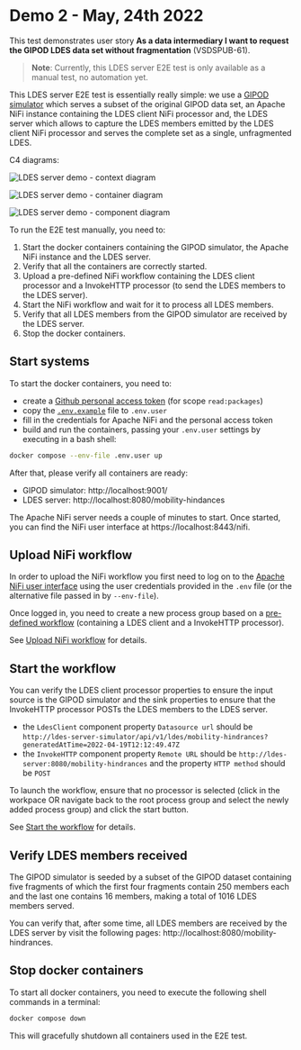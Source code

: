 # Demo 2 - May, 24th 2022

This test demonstrates user story **As a data intermediary I want to request the GIPOD LDES data set without fragmentation** (VSDSPUB-61).

> **Note**: Currently, this LDES server E2E test is only available as a manual test, no automation yet.

This LDES server E2E test is essentially really simple: we use a [GIPOD simulator](../../ldes-server-simulator/README.md) which serves a subset of the original GIPOD data set, an Apache NiFi instance containing the LDES client NiFi processor and, the LDES server which allows to capture the LDES members emitted by the LDES client NiFi processor and serves the complete set as a single, unfragmented LDES.

C4 diagrams:

![LDES server demo - context diagram](https://www.plantuml.com/plantuml/png/XP9FRzim3CNl_XISJoxGn9UTTYhG15s133Ngx1me5XqJrHz3ekFssuzAOYzTKEmY2C_auu_FUeYi0W_MGBvPhMk868uOGAFri836EyPt1atg49JDis_a6ZDeX8wvZp_ACgXnUI3kXlqWhQTwnyl6sx8toYNZHMHjQ5y-VbzKIVhzQrDQ5Hc3IBl7yuHbBvLPniG6uVyWMLPXYDuLZCde7lBjwPBVPLdz8JUxMxzpqHWIcllRrQJkgYoI7OnYdtoUdgkN5SnABb9Djf-esg0ELZmdiq8P6UiKqn6XzG7E_TVpnewQxhI08XU1lGSxYA8LgxiPf3XNVsRD_q4dTv0rvGIBTYy9W78QVDjYIA9oW4xtdeGliSZCEDYUoRiKp2kQtMREv7hfW1m8ZtZsQxqnVeoV5uw9vUTsMq5XaJkluMczJVZ9zVMlwxH5FyGEBnuNs1k7wgMUBLRphxm6EnAEbqXlG6uRfzboKljnwKinooU6WBsXHZ7gBntczz84bC9J6c5mCFhmraecKsETudoGhENH_W40 "LDES server demo - context diagram")

![LDES server demo - container diagram](https://www.plantuml.com/plantuml/png/ZPDFZzem4CNl-HHkJa5QoAMddbOBQDkArQA5gaSq99F4glz4zWIAgdxtZY796jX3EI0pzhptynlpw0aSTLg9TBLOReH7Tq0dIjHMJ4LX3O4qeI2XTg3Jv9CqXUfA50rHwx_akOFZh9RKTFkEcqC76feLLkUj0XEafvvA9VVv_FDq7Ke_NbQv1a_ekBIR3nwpbiyc2KbIAFu79adMwBmr6M4GUn3fzhn89qcoEV5AxvQ_AVDITmh8XWFFtzQl2p5MKYvjf6u7myf1hHb_SCv0iPu1aWSKbNNYqX_37HjPD0ER5sIjq1rNIY2OC4a4ShJkLwNiyU4-wm3oizyUnAIfBqw5ae6fTRP0xsryloVRcHBSARjexHhhwLe-dVn917_6cFkZDwVuvtSuG7h3nWmSQI3HgFUSjW1J2bjLw48HZ41JjbOoNeY7oNsdMvBMCEILxJc14CeUF8ROENweCHY-M5FRnLDOpeSSpn2nvp0Qpy9_a-GDrMun3ZuUyK7YiP_JUm_NlswtQ-wzRen6KZW4mhENwyouCxHkxdh77FbRLgVUCroHjqWuR9KiMBAySLz53o46TqXEuW7x-rh59_prknml8ZADrDXIF2-tarxtBTOTsDhEDtWTvvt6-dKJYGojqQmy0_POxv0VIOQN-SWlWl_8_m00 "LDES server demo - container diagram")

![LDES server demo - component diagram](https://www.plantuml.com/plantuml/png/ZLJBRjim4BphAxQwr0QI-D9JJwdZD4sHD4Rit0eOjBYMYFAXyc7NAFBlNUeLMac0-aIiTcQ7iqDVEi-i3qf2VhUuNe53kqSB79M1SoYCger6xO4BLbgcyko3q8KC7A7oldQVPpFB3XUby5NO1W8NHdlglo3ah9PCH-fpvxaKszdLf_DbB3tTtyqKSnujbJPN_OoBcdgpp0il4HenXHJDx7V4PDaIhJDwuZ6IdK6-RWxvDCjMHpgfpVKVFt521ScyYGqtjyk71GoLd4eheUf-uCwoKiK9dGqJ9ebFCo_s23jZeSMdJXqgKLGGhys4Tk2D0HMemfbdKrAI23aO-sidpU7ijTTHo9UQ5HN23_5Lm84CXRw_PnUwFF6bjgP0vqnwuRa9cZDxdBJa6zUKJoVcqxyPqE-gfQMk4UhjzXRIxM12OiXiwhnj3l42tzcUvKF5WT1Sx0KFJBQo5QejBOpKlgOhZ4M2BemYHIdPF3YIw1n8KuhYfwQLI8ZTi0kwyC9e9eK_JjzaTRHZLaRYLNjAcHUqeIrp2BHNuolQXCNQE46TntSqQXTKP5k6hHG5YzDJnaVqmL88XYn9WZamcfX_X-XII_iyiZ-6WtTg4c6HyjxeqYpc17pEie-FA3UB8Uv9dWgBp2CmpS46FNo93D_Mw-MAyAVOz57i1HwwPFSFmFN8Ly0N4oWQOdViW54-vSL73njha8yexfByfzCjUYjmZwvHlpEIEjpfSnpKm4IXhmo7c-lrjEDzJ7Y7KDR1LUXEOpVcM3wiUfANe2HhYBKHHslm87WaijVJg-WotV1q38ETxRUNVFvNKqd-zkC6LuU5TED6JTabQav_hFy0 "LDES server demo - component diagram")

To run the E2E test manually, you need to:
1. Start the docker containers containing the GIPOD simulator, the Apache NiFi instance and the LDES server.
2. Verify that all the containers are correctly started.
3. Upload a pre-defined NiFi workflow containing the LDES client processor and a InvokeHTTP processor (to send the LDES members to the LDES server).
4. Start the NiFi workflow and wait for it to process all LDES members.
5. Verify that all LDES members from the GIPOD simulator are received by the LDES server.
6. Stop the docker containers.

## Start systems

To start the docker containers, you need to:
* create a [Github personal access token](https://docs.github.com/en/authentication/keeping-your-account-and-data-secure/creating-a-personal-access-token) (for scope `read:packages`)
* copy the [`.env.example`](./.env.example) file to `.env.user`
* fill in the credentials for Apache NiFi and the personal access token
* build and run the containers, passing your `.env.user` settings by executing in a bash shell:
```bash
docker compose --env-file .env.user up
```

After that, please verify all containers are ready:
* GIPOD simulator: http://localhost:9001/
* LDES server: http://localhost:8080/mobility-hindances

The Apache NiFi server needs a couple of minutes to start.
Once started, you can find the NiFi user interface at https://localhost:8443/nifi.


## Upload NiFi workflow

In order to upload the NiFi workflow you first need to log on to the [Apache NiFi user interface](https://localhost:8443/nifi) using the user credentials provided in the `.env` file (or the alternative file passed in by `--env-file`).

Once logged in, you need to create a new process group based on a [pre-defined workflow](./data/replicate.nifi-workflow.json) (containing a LDES client and a InvokeHTTP processor).

See [Upload NiFi workflow](../20220524.demo-1/README.md#upload-nifi-workflow) for details.

## Start the workflow

You can verify the LDES client processor properties to ensure the input source is the GIPOD simulator and the sink properties to ensure that the InvokeHTTP processor POSTs the LDES members to the LDES server.

* the `LdesClient` component property `Datasource url` should be `http://ldes-server-simulator/api/v1/ldes/mobility-hindrances?generatedAtTime=2022-04-19T12:12:49.47Z`
* the `InvokeHTTP` component property `Remote URL` should be `http://ldes-server:8080/mobility-hindrances` and the property `HTTP method` should be `POST`

To launch the workflow, ensure that no processor is selected (click in the workpace OR navigate back to the root process group and select the newly added process group) and click the start button.

See [Start the workflow](../20220524.demo-1/README.md#start-the-workflow) for details.

## Verify LDES members received

The GIPOD simulator is seeded by a subset of the GIPOD dataset containing five fragments of which the first four fragments contain 250 members each and the last one contains 16 members, making a total of 1016 LDES members served.

You can verify that, after some time, all LDES members are received by the LDES server by visit the following pages: http://localhost:8080/mobility-hindrances.

## Stop docker containers

To start all docker containers, you need to execute the following shell commands in a terminal:
```bash
docker compose down
```

This will gracefully shutdown all containers used in the E2E test.
